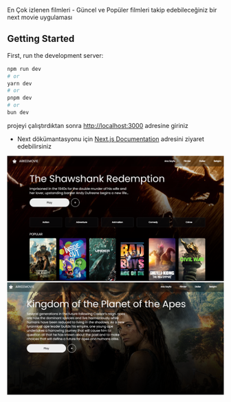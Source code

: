 En Çok izlenen filmleri - Güncel ve Popüler filmleri takip edebileceğiniz bir next movie uygulaması

## Getting Started

First, run the development server:

```bash
npm run dev
# or
yarn dev
# or
pnpm dev
# or
bun dev
```

projeyi çalıştırdıktan sonra [http://localhost:3000](http://localhost:3000) adresine giriniz

- Next dökümantasyonu için [Next.js Documentation](https://nextjs.org/docs) adresini ziyaret edebilirsiniz 

<img src="./assets/main_page.png" alt="Ana sayfa" width="700" />
<img src="./assets/detail_page.png" alt="Detay sayfası" width="770"/>
